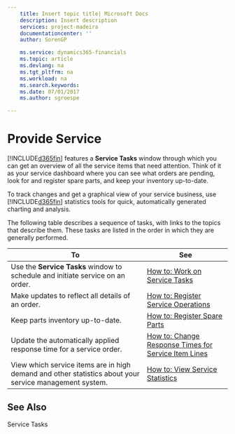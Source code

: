 ```yaml
---
    title: Insert topic title| Microsoft Docs
    description: Insert description
    services: project-madeira
    documentationcenter: ''
    author: SorenGP

    ms.service: dynamics365-financials
    ms.topic: article
    ms.devlang: na
    ms.tgt_pltfrm: na
    ms.workload: na
    ms.search.keywords:
    ms.date: 07/01/2017
    ms.author: sgroespe

---
```

# Provide Service
[!INCLUDE[d365fin](includes/d365fin_md.md)] features a **Service Tasks** window through which you can get an overview of all the service items that need attention. Think of it as your service dashboard where you can see what orders are pending, look for and register spare parts, and keep your inventory up-to-date.  
  
 To track changes and get a graphical view of your service business, use [!INCLUDE[d365fin](includes/d365fin_md.md)] statistics tools for quick, automatically generated charting and analysis.  
  
 The following table describes a sequence of tasks, with links to the topics that describe them. These tasks are listed in the order in which they are generally performed.  
  
|**To**|**See**|  
|------------|-------------|  
|Use the **Service Tasks** window to schedule and initiate service on an order.|[How to: Work on Service Tasks](../how-to-work-on-service-tasks.md)|  
|Make updates to reflect all details of an order.|[How to: Register Service Operations](../how-to-register-service-operations.md)|  
|Keep parts inventory up-to-date.|[How to: Register Spare Parts](../how-to-register-spare-parts.md)|  
|Update the automatically applied response time for a service order.|[How to: Change Response Times for Service Item Lines](../how-to-change-response-times-for-service-item-lines.md)|  
|View which service items are in high demand and other statistics about your service management system.|[How to: View Service Statistics](../how-to-view-service-statistics.md)|  
  
## See Also  
 Service Tasks